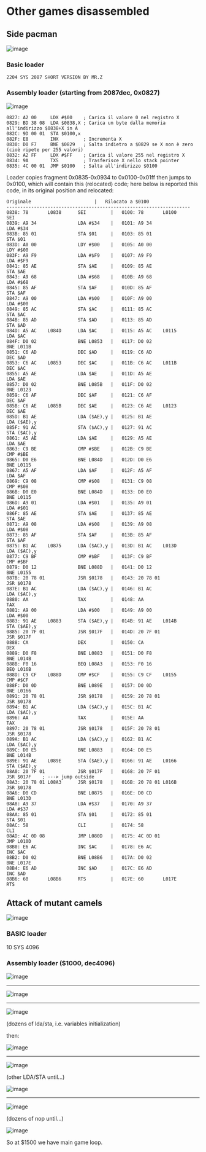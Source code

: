# Other games disassembled

## Side pacman

![image](https://github.com/user-attachments/assets/5ed7d80d-ed3f-41ec-8652-69cd2b2ebc0a)


### Basic loader

`2204 SYS 2087 SHORT VERSION BY MR.Z    `

### Assembly loader (starting from 2087dec, 0x0827)

![image](https://github.com/user-attachments/assets/a906b0ea-f22c-4a7d-8d80-c3ece6d94591)

```
0827: A2 00     LDX #$00    ; Carica il valore 0 nel registro X
0829: BD 38 08  LDA $0838,X ; Carica un byte dalla memoria all'indirizzo $0838+X in A
082C: 9D 00 01  STA $0100,x
082F: E8        INX         ; Incrementa X
0830: D0 F7     BNE $0829   ; Salta indietro a $0829 se X non è zero (cioè ripete per 255 valori)
0832: A2 FF     LDX #$FF    ; Carica il valore 255 nel registro X
0834: 9A        TXS         ; Trasferisce X nello stack pointer
0835: 4C 00 01  JMP $0100   ; Salta all'indirizzo $0100
```

Loader copies fragment 0x0835-0x0934 to 0x0100-0x01ff then jumps to 0x0100, which will contain this (relocated) code; here below is reported this code, in its original position and relocated:

```
Originale                       |   Rilocato a $0100
-------------------------------------------------------------------
0838: 78       L0838      SEI         |   0100: 78       L0100      SEI
0839: A9 34               LDA #$34    |   0101: A9 34               LDA #$34
083B: 85 01               STA $01     |   0103: 85 01               STA $01
083D: A0 00               LDY #$00    |   0105: A0 00               LDY #$00
083F: A9 F9               LDA #$F9    |   0107: A9 F9               LDA #$F9
0841: 85 AE               STA $AE     |   0109: 85 AE               STA $AE
0843: A9 68               LDA #$68    |   010B: A9 68               LDA #$68
0845: 85 AF               STA $AF     |   010D: 85 AF               STA $AF
0847: A9 00               LDA #$00    |   010F: A9 00               LDA #$00
0849: 85 AC               STA $AC     |   0111: 85 AC               STA $AC
084B: 85 AD               STA $AD     |   0113: 85 AD               STA $AD
084D: A5 AC    L084D      LDA $AC     |   0115: A5 AC    L0115      LDA $AC
084F: D0 02               BNE L0853   |   0117: D0 02               BNE L011B
0851: C6 AD               DEC $AD     |   0119: C6 AD               DEC $AD
0853: C6 AC    L0853      DEC $AC     |   011B: C6 AC    L011B      DEC $AC
0855: A5 AE               LDA $AE     |   011D: A5 AE               LDA $AE
0857: D0 02               BNE L085B   |   011F: D0 02               BNE L0123
0859: C6 AF               DEC $AF     |   0121: C6 AF               DEC $AF
085B: C6 AE    L085B      DEC $AE     |   0123: C6 AE    L0123      DEC $AE
085D: B1 AE               LDA ($AE),y |   0125: B1 AE               LDA ($AE),y
085F: 91 AC               STA ($AC),y |   0127: 91 AC               STA ($AC),y
0861: A5 AE               LDA $AE     |   0129: A5 AE               LDA $AE
0863: C9 BE               CMP #$BE    |   012B: C9 BE               CMP #$BE
0865: D0 E6               BNE L084D   |   012D: D0 E6               BNE L0115
0867: A5 AF               LDA $AF     |   012F: A5 AF               LDA $AF
0869: C9 08               CMP #$08    |   0131: C9 08               CMP #$08
086B: D0 E0               BNE L084D   |   0133: D0 E0               BNE L0115
086D: A9 01               LDA #$01    |   0135: A9 01               LDA #$01
086F: 85 AE               STA $AE     |   0137: 85 AE               STA $AE
0871: A9 08               LDA #$08    |   0139: A9 08               LDA #$08
0873: 85 AF               STA $AF     |   013B: 85 AF               STA $AF
0875: B1 AC    L0875      LDA ($AC),y |   013D: B1 AC    L013D      LDA ($AC),y
0877: C9 BF               CMP #$BF    |   013F: C9 BF               CMP #$BF
0879: D0 12               BNE L088D   |   0141: D0 12               BNE L0155
087B: 20 78 01            JSR $0178   |   0143: 20 78 01            JSR $0178
087E: B1 AC               LDA ($AC),y |   0146: B1 AC               LDA ($AC),y
0880: AA                  TAX         |   0148: AA                  TAX
0881: A9 00               LDA #$00    |   0149: A9 00               LDA #$00
0883: 91 AE    L0883      STA ($AE),y |   014B: 91 AE    L014B      STA ($AE),y
0885: 20 7F 01            JSR $017F   |   014D: 20 7F 01            JSR $017F
0888: CA                  DEX         |   0150: CA                  DEX
0889: D0 F8               BNE L0883   |   0151: D0 F8               BNE L014B
088B: F0 16               BEQ L08A3   |   0153: F0 16               BEQ L016B
088D: C9 CF    L088D      CMP #$CF    |   0155: C9 CF    L0155      CMP #$CF
088F: D0 0D               BNE L089E   |   0157: D0 0D               BNE L0166
0891: 20 78 01            JSR $0178   |   0159: 20 78 01            JSR $0178
0894: B1 AC               LDA ($AC),y |   015C: B1 AC               LDA ($AC),y
0896: AA                  TAX         |   015E: AA                  TAX
0897: 20 78 01            JSR $0178   |   015F: 20 78 01            JSR $0178
089A: B1 AC               LDA ($AC),y |   0162: B1 AC               LDA ($AC),y
089C: D0 E5               BNE L0883   |   0164: D0 E5               BNE L014B
089E: 91 AE    L089E      STA ($AE),y |   0166: 91 AE    L0166      STA ($AE),y
08A0: 20 7F 01            JSR $017F   |   0168: 20 7F 01            JSR $017F    ; ---> jump outside
08A3: 20 78 01 L08A3      JSR $0178   |   016B: 20 78 01 L016B      JSR $0178
08A6: D0 CD               BNE L0875   |   016E: D0 CD               BNE L013D
08A8: A9 37               LDA #$37    |   0170: A9 37               LDA #$37
08AA: 85 01               STA $01     |   0172: 85 01               STA $01
08AC: 58                  CLI         |   0174: 58                  CLI
08AD: 4C 0D 08            JMP L080D   |   0175: 4C 0D 01            JMP L010D
08B0: E6 AC               INC $AC     |   0178: E6 AC               INC $AC
08B2: D0 02               BNE L08B6   |   017A: D0 02               BNE L017E
08B4: E6 AD               INC $AD     |   017C: E6 AD               INC $AD
08B6: 60       L08B6      RTS         |   017E: 60       L017E      RTS
```



## Attack of mutant camels

![image](https://github.com/user-attachments/assets/e63dd68d-8289-44fe-b6a6-cb78b3b42294)

### BASIC loader

10 SYS 4096

### Assembly loader ($1000, dec4096)

![image](https://github.com/user-attachments/assets/40c8ee28-4ac0-43df-9807-e4da79de0b9c)

****

![image](https://github.com/user-attachments/assets/a7ae5a62-cc5a-48bd-b729-0b565d5b4323)

****

![image](https://github.com/user-attachments/assets/d18a4bf0-0078-4307-9a85-dfc9202763ad)

(dozens of lda/sta, i.e. variables initialization)

then:

![image](https://github.com/user-attachments/assets/8044f6ff-aa0b-4dca-81f5-2d080e59ad8b)

****

![image](https://github.com/user-attachments/assets/fe7b3bad-e0f0-4445-8f19-8f41c92328c5)

(other LDA/STA until...)

![image](https://github.com/user-attachments/assets/aba3e373-b490-4167-951c-c9964d3ce929)

****

![image](https://github.com/user-attachments/assets/9bc2c5a2-31c6-4a66-b34b-01af518b03ac)

(dozens of nop until...)

![image](https://github.com/user-attachments/assets/66f0e94f-f486-4d61-9f41-ce30a10d656f)

So at $1500 we have main game loop.




